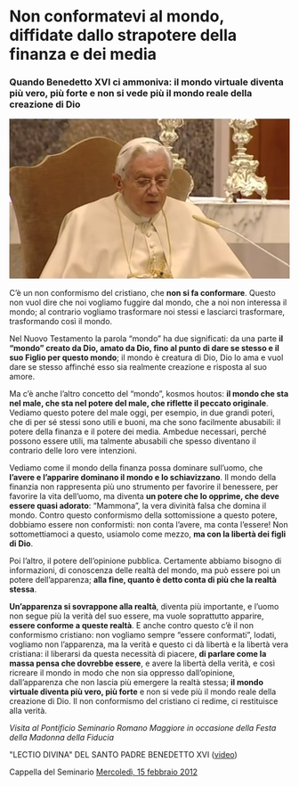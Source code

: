 # Non conformatevi al mondo, diffidate dallo strapotere della finanza e dei media

### Quando Benedetto XVI ci ammoniva: il mondo virtuale diventa più vero, più forte e non si vede più il mondo reale della creazione di Dio

![Benedetto XVI](/img/benedetto-xvi.jpeg)

C’è un non conformismo del cristiano, che **non si fa conformare**. Questo non vuol dire che noi vogliamo fuggire dal mondo, che a noi non interessa il mondo; al contrario vogliamo trasformare noi stessi e lasciarci trasformare, trasformando così il mondo.

Nel Nuovo Testamento la parola “mondo” ha due significati: da una parte **il “mondo” creato da Dio, amato da Dio, fino al punto di dare se stesso e il suo Figlio per questo mondo**; il mondo è creatura di Dio, Dio lo ama e vuol dare se stesso affinché esso sia realmente creazione e risposta al suo amore.

Ma c’è anche l’altro concetto del “mondo”, kosmos houtos: **il mondo che sta nel male, che sta nel potere del male, che riflette il peccato originale**. Vediamo questo potere del male oggi, per esempio, in due grandi poteri, che di per sé stessi sono utili e buoni, ma che sono facilmente abusabili: il potere della finanza e il potere dei media. Ambedue necessari, perché possono essere utili, ma talmente abusabili che spesso diventano il contrario delle loro vere intenzioni.

Vediamo come il mondo della finanza possa dominare sull’uomo, che **l’avere e l’apparire dominano il mondo e lo schiavizzano**. Il mondo della finanzia non rappresenta più uno strumento per favorire il benessere, per favorire la vita dell’uomo, ma diventa **un potere che lo opprime, che deve essere quasi adorato**: “Mammona”, la vera divinità falsa che domina il mondo. Contro questo conformismo della sottomissione a questo potere, dobbiamo essere non conformisti: non conta l’avere, ma conta l’essere! Non sottomettiamoci a questo, usiamolo come mezzo, **ma con la libertà dei figli di Dio**.

Poi l’altro, il potere dell’opinione pubblica. Certamente abbiamo bisogno di informazioni, di conoscenza delle realtà del mondo, ma può essere poi un potere dell’apparenza; **alla fine, quanto è detto conta di più che la realtà stessa**.

**Un’apparenza si sovrappone alla realtà**, diventa più importante, e l’uomo non segue più la verità del suo essere, ma vuole soprattutto apparire, **essere conforme a queste realtà**. E anche contro questo c’è il non conformismo cristiano: non vogliamo sempre “essere conformati”, lodati, vogliamo non l’apparenza, ma la verità e questo ci dà libertà e la libertà vera cristiana: il liberarsi da questa necessità di piacere, **di parlare come la massa pensa che dovrebbe essere**, e avere la libertà della verità, e così ricreare il mondo in modo che non sia oppresso dall’opinione, dall’apparenza che non lascia più emergere la realtà stessa; **il mondo virtuale diventa più vero, più forte** e non si vede più il mondo reale della creazione di Dio. Il non conformismo del cristiano ci redime, ci restituisce alla verità.

*Visita al Pontificio Seminario Romano Maggiore in occasione della Festa della Madonna della Fiducia*

"LECTIO DIVINA" DEL SANTO PADRE BENEDETTO XVI ([video](https://t.me/yuridiprodo/65))

Cappella del Seminario
[Mercoledì, 15 febbraio 2012](https://www.vatican.va/content/benedict-xvi/it/speeches/2012/february/documents/hf_ben-xvi_spe_20120215_seminario-romano-mag.html)